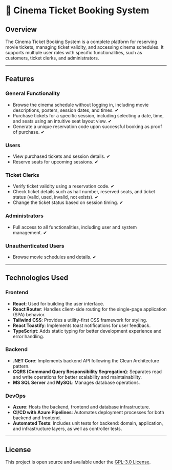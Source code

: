 # 🎥 Cinema Ticket Booking System

## Overview

The Cinema Ticket Booking System is a complete platform for reserving movie tickets, managing ticket validity, and accessing cinema schedules. It supports multiple user roles with specific functionalities, such as customers, ticket clerks, and administrators.

---

## Features

### General Functionality
- Browse the cinema schedule without logging in, including movie descriptions, posters, session dates, and times. ✔
- Purchase tickets for a specific session, including selecting a date, time, and seats using an intuitive seat layout view. ✔
- Generate a unique reservation code upon successful booking as proof of purchase. ✔

### Users
- View purchased tickets and session details. ✔
- Reserve seats for upcoming sessions. ✔

### Ticket Clerks
- Verify ticket validity using a reservation code. ✔
- Check ticket details such as hall number, reserved seats, and ticket status (valid, used, invalid, not exists). ✔
- Change the ticket status based on session timing. ✔

### Administrators
- Full access to all functionalities, including user and system management. ✔

### Unauthenticated Users
- Browse movie schedules and details. ✔

---

## Technologies Used

### Frontend
- **React**: Used for building the user interface.
- **React Router**: Handles client-side routing for the single-page application (SPA) behavior.
- **Tailwind CSS**: Provides a utility-first CSS framework for styling.
- **React Toastify**: Implements toast notifications for user feedback.
- **TypeScript**: Adds static typing for better development experience and error handling.

### Backend
- **.NET Core**: Implements backend API following the Clean Architecture pattern.
- **CQRS (Command Query Responsibility Segregation)**: Separates read and write operations for better scalability and maintainability.
- **MS SQL Server** and **MySQL**: Manages database operations.

### DevOps
- **Azure**: Hosts the backend, frontend and database infrastructure.
- **CI/CD with Azure Pipelines**: Automates deployment processes for both backend and frontend.
- **Automated Tests**: Includes unit tests for backend: domain, application, and infrastructure layers, as well as controller tests.

---

## License
This project is open source and available under the [GPL-3.0 License](LICENSE).
